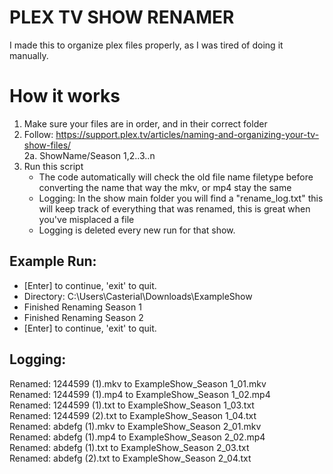 # PLEX TV SHOW RENAMER

I made this to organize plex files properly, as I was tired of doing it manually.

# How it works

1. Make sure your files are in order, and in their correct folder
2. Follow: https://support.plex.tv/articles/naming-and-organizing-your-tv-show-files/ \
  2a. ShowName/Season 1,2..3..n
3. Run this script
   *   The code automatically will check the old file name filetype before converting the name that way the mkv, or mp4 stay the same
   *   Logging: In the show main folder you will find a "rename_log.txt" this will keep track of everything that was renamed, this is great when you've misplaced a file
     *  Logging is deleted every new run for that show.   

## Example Run:
   *   [Enter] to continue, 'exit' to quit.
   *   Directory: C:\Users\Casterial\Downloads\ExampleShow
   *    Finished Renaming Season 1
   *    Finished Renaming Season 2
   *    [Enter] to continue, 'exit' to quit.

## Logging:
Renamed: 1244599 (1).mkv to ExampleShow_Season 1_01.mkv\
Renamed: 1244599 (1).mp4 to ExampleShow_Season 1_02.mp4\
Renamed: 1244599 (1).txt to ExampleShow_Season 1_03.txt\
Renamed: 1244599 (2).txt to ExampleShow_Season 1_04.txt\
Renamed: abdefg (1).mkv to ExampleShow_Season 2_01.mkv\
Renamed: abdefg (1).mp4 to ExampleShow_Season 2_02.mp4\
Renamed: abdefg (1).txt to ExampleShow_Season 2_03.txt\
Renamed: abdefg (2).txt to ExampleShow_Season 2_04.txt
